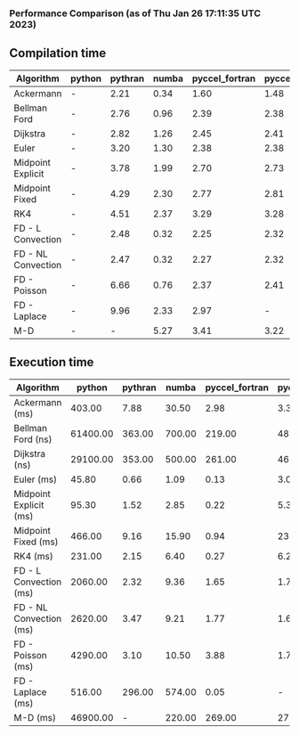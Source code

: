 ### Performance Comparison (as of Thu Jan 26 17:11:35 UTC 2023)
## Compilation time
Algorithm                 | python                    | pythran                   | numba                     | pyccel_fortran            | pyccel_c                 
------------------------- | ------------------------- | ------------------------- | ------------------------- | ------------------------- | -------------------------
Ackermann                 | -                         | 2.21                      | 0.34                      | 1.60                      | 1.48                     
Bellman Ford              | -                         | 2.76                      | 0.96                      | 2.39                      | 2.38                     
Dijkstra                  | -                         | 2.82                      | 1.26                      | 2.45                      | 2.41                     
Euler                     | -                         | 3.20                      | 1.30                      | 2.38                      | 2.38                     
Midpoint Explicit         | -                         | 3.78                      | 1.99                      | 2.70                      | 2.73                     
Midpoint Fixed            | -                         | 4.29                      | 2.30                      | 2.77                      | 2.81                     
RK4                       | -                         | 4.51                      | 2.37                      | 3.29                      | 3.28                     
FD - L Convection         | -                         | 2.48                      | 0.32                      | 2.25                      | 2.32                     
FD - NL Convection        | -                         | 2.47                      | 0.32                      | 2.27                      | 2.32                     
FD - Poisson              | -                         | 6.66                      | 0.76                      | 2.37                      | 2.41                     
FD - Laplace              | -                         | 9.96                      | 2.33                      | 2.97                      | -                        
M-D                       | -                         | -                         | 5.27                      | 3.41                      | 3.22                     

## Execution time
Algorithm                 | python                    | pythran                   | numba                     | pyccel_fortran            | pyccel_c                 
------------------------- | ------------------------- | ------------------------- | ------------------------- | ------------------------- | -------------------------
Ackermann (ms)            | 403.00                    | 7.88                      | 30.50                     | 2.98                      | 3.33                     
Bellman Ford (ns)         | 61400.00                  | 363.00                    | 700.00                    | 219.00                    | 483.00                   
Dijkstra (ns)             | 29100.00                  | 353.00                    | 500.00                    | 261.00                    | 464.00                   
Euler (ms)                | 45.80                     | 0.66                      | 1.09                      | 0.13                      | 3.00                     
Midpoint Explicit (ms)    | 95.30                     | 1.52                      | 2.85                      | 0.22                      | 5.32                     
Midpoint Fixed (ms)       | 466.00                    | 9.16                      | 15.90                     | 0.94                      | 23.20                    
RK4 (ms)                  | 231.00                    | 2.15                      | 6.40                      | 0.27                      | 6.28                     
FD - L Convection (ms)    | 2060.00                   | 2.32                      | 9.36                      | 1.65                      | 1.75                     
FD - NL Convection (ms)   | 2620.00                   | 3.47                      | 9.21                      | 1.77                      | 1.64                     
FD - Poisson (ms)         | 4290.00                   | 3.10                      | 10.50                     | 3.88                      | 1.75                     
FD - Laplace (ms)         | 516.00                    | 296.00                    | 574.00                    | 0.05                      | -                        
M-D (ms)                  | 46900.00                  | -                         | 220.00                    | 269.00                    | 274.00                   
